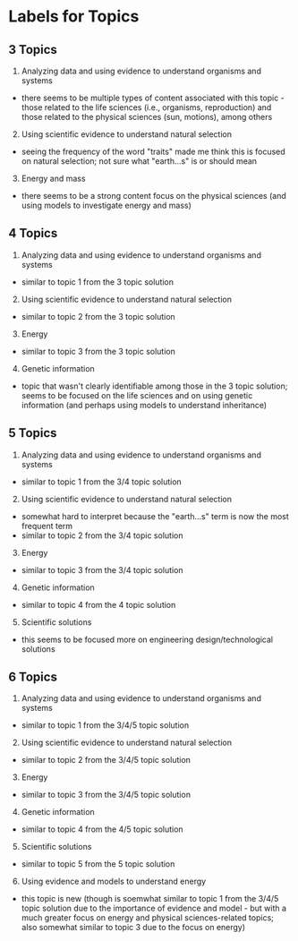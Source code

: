 # Labels for Topics

## 3 Topics

1. Analyzing data and using evidence to understand organisms and systems
- there seems to be multiple types of content associated with this topic - those related to the life sciences (i.e., organisms, reproduction) and those related to the physical sciences (sun, motions), among others
2. Using scientific evidence to understand natural selection
- seeing the frequency of the word "traits" made me think this is focused on natural selection; not sure what "earth...s" is or should mean
3. Energy and mass
- there seems to be a strong content focus on the physical sciences (and using models to investigate energy and mass)

## 4 Topics

1. Analyzing data and using evidence to understand organisms and systems
- similar to topic 1 from the 3 topic solution
2.  Using scientific evidence to understand natural selection
- similar to topic 2 from the 3 topic solution
3. Energy
- similar to topic 3 from the 3 topic solution
4. Genetic information
- topic that wasn't clearly identifiable among those in the 3 topic solution; seems to be focused on the life sciences and on using genetic information (and perhaps using models to understand inheritance)

## 5 Topics

1. Analyzing data and using evidence to understand organisms and systems
- similar to topic 1 from the 3/4 topic solution
2. Using scientific evidence to understand natural selection
- somewhat hard to interpret because the "earth...s" term is now the most frequent term
- similar to topic 2 from the 3/4 topic solution
3. Energy
- similar to topic 3 from the 3/4 topic solution
4. Genetic information
- similar to topic 4 from the 4 topic solution
5. Scientific solutions
- this seems to be focused more on engineering design/technological solutions

## 6 Topics

1. Analyzing data and using evidence to understand organisms and systems
- similar to topic 1 from the 3/4/5 topic solution
2. Using scientific evidence to understand natural selection
- similar to topic 2 from the 3/4/5 topic solution
3. Energy
- similar to topic 3 from the 3/4/5 topic solution
4. Genetic information
- similar to topic 4 from the 4/5 topic solution
5. Scientific solutions
- similar to topic 5 from the 5 topic solution
6. Using evidence and models to understand energy
- this topic is new (though is soemwhat similar to topic 1 from the 3/4/5 topic solution due to the importance of evidence and model - but with a much greater focus on energy and physical sciences-related topics; also somewhat similar to topic 3 due to the focus on energy)